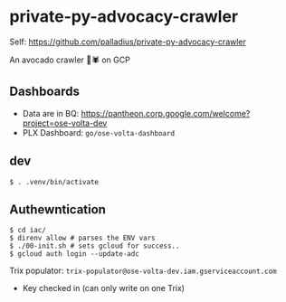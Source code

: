 # private-py-advocacy-crawler

Self: https://github.com/palladius/private-py-advocacy-crawler

An avocado crawler  🥑🕷️ on GCP


## Dashboards

* Data are in BQ: https://pantheon.corp.google.com/welcome?project=ose-volta-dev
* PLX Dashboard: `go/ose-volta-dashboard`


## dev

```
$ . .venv/bin/activate
```

## Authewntication

```
$ cd iac/
$ direnv allow # parses the ENV vars
$ ./00-init.sh # sets gcloud for success..
$ gcloud auth login --update-adc
```

Trix populator: `trix-populator@ose-volta-dev.iam.gserviceaccount.com`
* Key checked in (can only write on one Trix)
